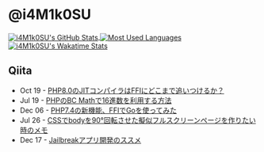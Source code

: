 # @i4M1k0SU

<a href="https://github.com/anuraghazra/github-readme-stats">
    <img align="center" src="https://github-readme-stats.vercel.app/api?username=i4M1k0SU&count_private=true&show_icons=true" alt="i4M1k0SU's GitHub Stats" />
</a>
<a href="https://github.com/anuraghazra/github-readme-stats">
    <img align="center" src="https://github-readme-stats.vercel.app/api/top-langs/?username=i4M1k0SU&layout=compact&langs_count=10" alt="Most Used Languages" />
</a>
<a href="https://github.com/anuraghazra/github-readme-stats">
    <img align="center" src="https://github-readme-stats.vercel.app/api/wakatime?username=i4M1k0SU" alt="i4M1k0SU's Wakatime Stats" />
</a>


## Qiita
<!-- feed start -->
- Oct 19 - [PHP8.0のJITコンパイラはFFIにどこまで追いつけるか？](https://qiita.com/i4M1k0SU/items/e8e1a8344831becf95a8)
- Jul 19 - [PHPのBC Mathで16進数を利用する方法](https://qiita.com/i4M1k0SU/items/1b854af92ef0e1158744)
- Dec 06 - [PHP7.4の新機能、FFIでGoを使ってみた](https://qiita.com/i4M1k0SU/items/7c0db12e047e0fbf7550)
- Jul 26 - [CSSでbodyを90°回転させた擬似フルスクリーンページを作りたい時のメモ](https://qiita.com/i4M1k0SU/items/fdc48263648e4c6cdeba)
- Dec 17 - [Jailbreakアプリ開発のススメ](https://qiita.com/i4M1k0SU/items/db51626cc36e2cb35b80)
<!-- feed end -->
